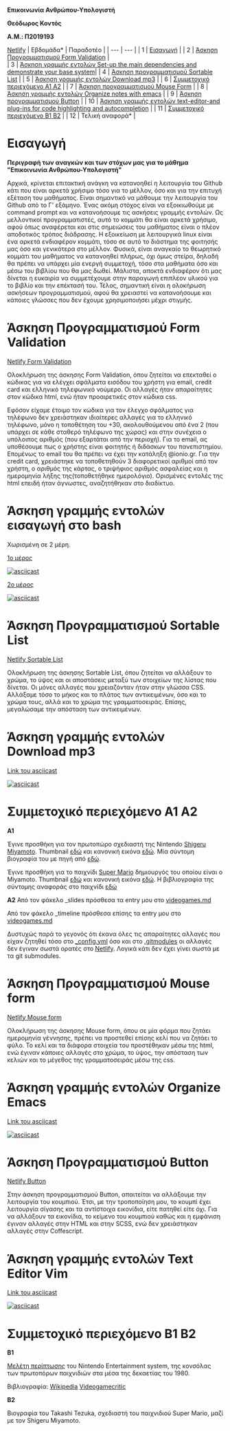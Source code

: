 **Επικοινωνία Ανθρώπου-Υπολογιστή**

**Θεόδωρος Κοντός**            

**Α.Μ.: Π2019193**

[Netlify](https://hci-p2019193.netlify.app/)
| Εβδομάδα* | Παραδοτέο | 
| --- | --- | 
| 1 | [Εισαγωγή](#Εισαγωγή) | 
| 2 | [Άσκηση Προγραμματισμού Form Validation](#Άσκηση-Προγραμματισμού-Form-Validation) |  
| 3 | [Άσκηση γραμμής εντολών Set-up the main dependencies and demonstrate your base system](#Άσκηση-γραμμής-εντολών-εισαγωγή-στο-bash)| 
| 4 | [Άσκηση προγραμματισμού Sortable List](#Άσκηση-Προγραμματισμού-Sortable-List) | 
| 5 | [Άσκηση γραμμής εντολών Download mp3](#Άσκηση-γραμμής-εντολών-Download-mp3) | 
| 6 | [Συμμετοχικό περιεχόμενο A1 A2](#Συμμετοχικό-περιεχόμενο-Α1-Α2) | 
| 7 | [Άσκηση προγραμματισμού Mouse Form](#Άσκηση-Προγραμματισμού-Mouse-form) | 
| 8 | [Άσκηση γραμμής εντολών Organize notes with emacs](#Άσκηση-γραμμής-εντολών-Οrganize-Εmacs) | 
| 9 | [Άσκηση προγραμματισμού Button](#Άσκηση-Προγραμματισμού-Button) | 
| 10 | [Άσκηση γραμμής εντολών text-editor-and plug-ins for code highlighting and autocompletion](#Άσκηση-γραμμής-εντολών-Text-Editor-Vim) | 
| 11 | [Συμμετοχικό περιεχόμενο Β1 Β2](#Συμμετοχικό-περιεχόμενο-Β1-Β2) | 
| 12 | Τελική αναφορά* | 

# Εισαγωγή
**Περιγραφή των αναγκών και των στόχων μας για το μάθημα "Επικοινωνία Ανθρώπου-Υπολογιστή"**

Αρχικά, κρίνεται επιτακτική ανάγκη να κατανοηθεί η λειτουργία του Github κάτι που είναι αρκετά χρήσιμο τόσο για το μέλλον, όσο και για την επιτυχή εξέταση του μαθήματος.
Είναι σημαντικό να μάθουμε την λειτουργία του Github από το Γ' εξάμηνο.
Ένας ακόμη στόχος είναι να εξοικιωθούμε με command prompt και να κατανοήσουμε τις ασκήσεις γραμμής εντολών. Ως μελλοντικοί προγραμματιστές, αυτό το κομμάτι θα είναι αρκετά χρήσιμο, αφού όπως αναφέρεται και στις σημειώσεις του μαθήματος είναι ο πλέον αποδοτικός τρόπος διάδρασης. Η εξοικείωση με λειτουργικά linux είναι ένα αρκετά ενδιαφέρον κομμάτι, τόσο σε αυτό το διάστημα της φοιτησής μας όσο και γενικότερα στο μέλλον. 
Φυσικά, είναι αναγκαίο το θεωρητικό κομμάτι του μαθήματος να κατανοηθεί πλήρως, όχι όμως στείρα, δηλαδή θα πρέπει να υπάρχει μία ενεργή συμμετοχή, τόσο στα μαθήματα όσο και μέσω του βιβλίου που θα μας δωθεί. Μάλιστα, αποκτά ενδιαφέρον ότι μας δίνεται η ευκαιρία να συμμετέχουμε στην παραγωγή επιπλέον υλικού για το βιβλίο και την επέκτασή του.
Τέλος, σημαντική είναι η ολοκήρωση ασκήσεων προγραμματισμού, αφού θα χρειαστεί να κατανοήσουμε και κάποιες γλώσσες που δεν έχουμε χρησιμοποιήσει μέχρι στιγμής. 

# Άσκηση Προγραμματισμού Form Validation
[Netlify Form Validation](https://hci-p2019193.netlify.app/remix/form-validation/)

Ολοκλήρωση της άσκησης Form Validation, όπου ζητείται να επεκταθεί ο κώδικας για να ελέγχει σφάλματα εισόδου του χρήστη για email, credit card και ελληνικό τηλεφωνικό νούμερο. Οι αλλαγές ήταν απαραίτητες στον κώδικα html, ενώ ήταν προαιρετικές στον κώδικα css.  

Εφόσον είχαμε έτοιμο τον κώδικα για τον έλεγχο σφάλματος για τηλέφωνο δεν χρειάστηκαν ιδιαίτερες αλλαγές για το ελληνικό τηλέφωνο, μόνο η τοποθέτηση του +30, ακολουθούμενου από ένα 2 (που υπάρχει σε κάθε σταθερό τηλέφωνο της χώρας) και στην συνέχεια ο υπόλοιπος αριθμός (που εξαρτάται από την περιοχή). Για το email, ας υποθέσουμε πως ο χρήστης είναι φοιτητής ή διδάσκων του πανεπιστημίου. Επομένως το email του θα πρέπει να έχει την κατάληξη @ionio.gr. Για την credit card, χρειάστηκε να τοποθετηθούν 3 διαφορετικοί αριθμοί από τον χρήστη, ο αριθμός της κάρτας, ο τριψήφιος αριθμός ασφαλείας και η ημερομηνία λήξης της(τοποθετήθηκε ημερολόγιο). Ορισμένες εντολές της html επειδή ήταν άγνωστες, αναζητήθηκαν στο διαδίκτυο. 

# Άσκηση γραμμής εντολών εισαγωγή στο bash
Χωρισμένη σε 2 μέρη.

[1ο μέρος](https://asciinema.org/a/382940)

[![asciicast](https://asciinema.org/a/382940.svg)](https://asciinema.org/a/382940)

[2ο μέρος](https://asciinema.org/a/382948)

[![asciicast](https://asciinema.org/a/382948.svg)](https://asciinema.org/a/382948)

# Άσκηση Προγραμματισμού Sortable List
[Netlify Sortable List](https://hci-p2019193.netlify.app/remix/sortable-list/)

Ολοκλήρωση της άσκησης Sortable List, όπου ζητείται να αλλάξουν το χρώμα, το ύψος και οι αποστάσεις μεταξύ των στοιχείων της λίστας που δίνεται. 
Οι μόνες αλλαγές που χρειαζόνταν ήταν στην γλώσσα CSS. Αλλάξαμε τόσο το μήκος και το πλάτος των αντικειμένων, όσο και το χρώμα τους, αλλά και το χρώμα της γραμματοσειράς. Επίσης, μεγαλώσαμε την απόσταση των αντικειμένων. 

# Άσκηση γραμμής εντολών Download mp3
[Link του asciicast](https://asciinema.org/a/382768)

[![asciicast](https://asciinema.org/a/382617.svg)](https://asciinema.org/a/382617)

# Συμμετοχικό περιεχόμενο Α1 Α2
**Α1**

Έγινε προσθήκη για τον πρωτοπώρο σχεδιαστή της Nintendo [Shigeru Miyamoto](https://github.com/TheodorosKontos/_gallery/blob/master/shigeru-miyamoto.md). Thumbnail [εδώ](https://github.com/TheodorosKontos/images/blob/master/shigeru-miyamoto-thumb.jpg) και κανονική εικόνα [εδώ](https://github.com/TheodorosKontos/images/blob/master/shigeru-miyamoto.jpg). Μία σύντομη βιογραφία του με πηγή από [εδώ](https://www.thefamouspeople.com/profiles/shigeru-miyamoto-8697.php).

Έγινε προσθήκη για το παιχνίδι [Super Mario](https://github.com/TheodorosKontos/_gallery/blob/master/super-mario.md) δημιουργός του οποίου είναι ο Miyamoto. Thumbnail [εδώ](https://github.com/TheodorosKontos/images/blob/master/super-mario-thumb.png) και κανονική εικόνα [εδώ](https://github.com/TheodorosKontos/images/blob/master/super-mario.png). Η βιβλιογραφία της σύντομης αναφοράς στο παιχνίδι [εδώ](https://en.wikipedia.org/wiki/Super_Mario)

**A2**
Από τον φάκελο _slides πρόσθεσα τα entry μου στο [videogames.md](https://github.com/TheodorosKontos/site/blob/master/_slides/videogames.md)

Από τον φάκελο _timeline πρόσθεσα επίσης τα entry μου στο [videogames.md](https://github.com/TheodorosKontos/site/blob/master/_timeline/videogames.md)

Δυστυχώς παρά το γεγονός ότι έκανα όλες τις απαραίτητες αλλαγές που είχαν ζητηθεί τόσο στο [_config.yml](https://github.com/TheodorosKontos/site/blob/master/_config.yml) όσο και στο [.gitmodules](https://github.com/TheodorosKontos/site/blob/master/.gitmodules) οι αλλαγές δεν έγιναν σωστά ορατές στο [Netlify](https://hci-p2019193.netlify.app/). Λογικά κάτι δεν έχει γίνει σωστά με τα git submodules. 

# Άσκηση Προγραμματισμού Mouse form
[Netlify Mouse form](https://hci-p2019193.netlify.app/remix/mouse-form/)

Ολοκλήρωση της άσκησης Mouse form, όπου σε μία φόρμα που ζητάει ημερομηνία γέννησης, πρέπει να προστεθεί επίσης κελί που να ζητάει το φύλο. 
Το κελί και τα διάφορα στοιχεία του προστέθηκαν μέσω της html, ενώ έγιναν κάποιες αλλαγές στο χρώμα, το ύψος, την απόσταση των κελιών και το μέγεθος της γραμματοσειράς μέσω της css.

# Άσκηση γραμμής εντολών Οrganize Εmacs
[Link του asciicast](https://asciinema.org/a/382617)

[![asciicast](https://asciinema.org/a/382768.svg)](https://asciinema.org/a/382768)

# Άσκηση Προγραμματισμού Button
[Netlify Button](https://hci-p2019193.netlify.app/remix/button/)

Στην άσκηση προγραμματισμού Button, απαιτείται να αλλάξουμε την λειτουργία του κουμπιού. Έτσι, με την τροποποίηση μου, το κουμπί έχει λειτουργία σίγασης και τα αντίστοιχα εικονίδια, είτε πατηθεί είτε όχι. Για να αλλάξουν τα εικονίδια, το κείμενο του κουμπιού καθώς και η εμφάνιση έγιναν αλλαγές στην HTML και στην SCSS, ενώ δεν χρειάστηκαν αλλαγές στην Coffescript. 

# Άσκηση γραμμής εντολών Text Editor Vim
[Link του asciicast](https://asciinema.org/a/382954)

[![asciicast](https://asciinema.org/a/382954.svg)](https://asciinema.org/a/382954)

# Συμμετοχικό περιεχόμενο Β1 Β2
**Β1**

[Μελέτη περίπτωσης](https://github.com/TheodorosKontos/site/blob/master/_case-study/nintendo-entertainment-system) του Nintendo Entertainment system, της κονσόλας των πρωτοπόρων παιχνιδιών στα μέσα της δεκαετίας του 1980.

Βιβλιογραφία: [Wikipedia](https://en.wikipedia.org/wiki/Nintendo_Entertainment_System)
[Videogamecritic](https://videogamecritic.com/nesinfo.htm)

**B2**

Βιογραφία του Takashi Tezuka, σχεδιαστή του παιχνιδιού Super Mario, μαζί με τον Shigeru Miyamoto. 
